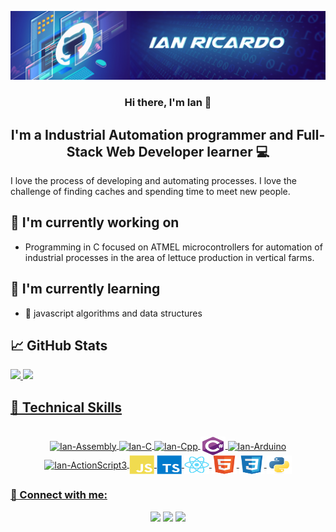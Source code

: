 <p align="center">
  <a href="https://www.yushi.dev/" target="_blank" rel="noreferrer"><img src="https://github.com/IanRicardoss/IanRicardoss/blob/0c5eb874483c628985228bde47cb7af43fe21cae/BANNER%20GITHUB.jpg" alt="my banner"></a>
</p>

<h3 align="center">
Hi there, I'm Ian 👋
</h3>

<h2 align="center">
I'm a Industrial Automation programmer and Full-Stack Web Developer learner 💻
</h2> 

I love the process of developing and automating processes. I love the challenge of finding caches and spending time to meet new people.

## 🔭 I'm currently working on

- Programming in C focused on ATMEL microcontrollers for automation of industrial processes in the area of lettuce production in vertical farms.

## 🌱 I'm currently learning

- 📱 javascript algorithms and data structures

## 📈 GitHub Stats 

<div style="display: inline_block" >
  <a href="https://github.com/IanRicardoss">
  <img height="180em" src="https://github-readme-stats.vercel.app/api?username=IanRicardoss&show_icons=true&theme=github_dark&include_all_commits=true&count_private=true"/>
  <img height="180em" src="https://github-readme-stats.vercel.app/api/top-langs/?username=IanRicardoss&layout=compact&langs_count=7&theme=github_dark"/>
</div>

## 💼 Technical Skills
  
<div align="center" style="display: inline_block"><br>
  <img align="center" alt="Ian-Assembly" height="30" width="40" src="https://hackr.io/tutorials/assembly-language/logo-assembly-language.svg?ver=1603208610">
  <img align="center" alt="Ian-C" height="30" width="40" src="https://cdn.jsdelivr.net/gh/devicons/devicon/icons/c/c-original.svg">
  <img align="center" alt="Ian-Cpp" height="30" width="40" src="https://cdn.jsdelivr.net/gh/devicons/devicon/icons/cplusplus/cplusplus-original.svg">
  <img align="center" alt="Ian-Csharp" height="30" width="40" src="https://raw.githubusercontent.com/devicons/devicon/master/icons/csharp/csharp-original.svg">
  <img align="center" alt="Ian-Arduino" height="30" width="40" src="https://cdn.jsdelivr.net/gh/devicons/devicon/icons/arduino/arduino-original-wordmark.svg">
  <img align="center" alt="Ian-ActionScript3" height="30" width="40" src="http://1.bp.blogspot.com/-Y86u9Lchj6w/T485fRANX8I/AAAAAAAAACo/iDiZylnhGao/s400/logoAS3.jpg"> 
  <img align="center" alt="Ian-Js" height="30" width="40" src="https://raw.githubusercontent.com/devicons/devicon/master/icons/javascript/javascript-plain.svg">
  <img align="center" alt="Ian-Ts" height="30" width="40" src="https://raw.githubusercontent.com/devicons/devicon/master/icons/typescript/typescript-plain.svg">
  <img align="center" alt="Ian-React" height="30" width="40" src="https://raw.githubusercontent.com/devicons/devicon/master/icons/react/react-original.svg">
  <img align="center" alt="Ian-HTML" height="30" width="40" src="https://raw.githubusercontent.com/devicons/devicon/master/icons/html5/html5-original.svg">
  <img align="center" alt="Ian-CSS" height="30" width="40" src="https://raw.githubusercontent.com/devicons/devicon/master/icons/css3/css3-original.svg">
  <img align="center" alt="Ian-Python" height="30" width="40" src="https://raw.githubusercontent.com/devicons/devicon/master/icons/python/python-original.svg">
</div>
 
### 🤝 Connect with me:
  
  <div align="center">
  <a href = "mailto:ian.ricardoss@gmail.com"><img src="https://img.shields.io/badge/-Gmail-%23333?style=for-the-badge&logo=gmail&logoColor=white" target="_blank"></a>
  <a href="https://www.linkedin.com/in/ian-ricardo-4736b8141/" target="_blank"><img src="https://img.shields.io/badge/-LinkedIn-%230077B5?style=for-the-badge&logo=linkedin&logoColor=white" target="_blank"></a>
    <a href="https://www.youtube.com/channel/UCEdx2RRWqHEv1aGsXRlpF6A" target="_blank"><img src="https://img.shields.io/badge/YouTube-FF0000?style=for-the-badge&logo=youtube&logoColor=white" target="_blank"></a>
</div>  
  
## 
 
  

    
